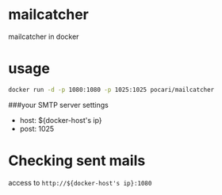 # mailcatcher
mailcatcher in docker

# usage

```sh
docker run -d -p 1080:1080 -p 1025:1025 pocari/mailcatcher
```

###your SMTP server settings
- host: ${docker-host's ip}
- post: 1025

# Checking sent mails
access to `http://${docker-host's ip}:1080`
